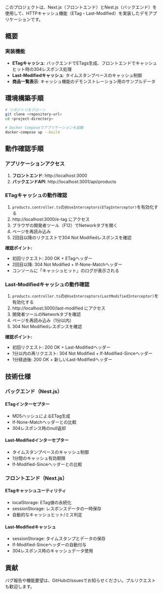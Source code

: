 このプロジェクトは、Next.js（フロントエンド）とNest.js（バックエンド）を使用して、HTTPキャッシュ機能（ETag・Last-Modified）を実装したデモアプリケーションです。

## 概要

### 実装機能

- **ETagキャッシュ**: バックエンドでETags生成、フロントエンドでキャッシュヒット時の304レスポンス処理
- **Last-Modifiedキャッシュ**: タイムスタンプベースのキャッシュ制御
- **商品一覧表示**: キャッシュ機能のデモンストレーション用のサンプルデータ

## 環境構築手順

```bash
# リポジトリをクローン
git clone <repository-url>
cd <project-directory>

# Docker Composeでアプリケーションを起動
docker-compose up --build
```

## 動作確認手順

### アプリケーションアクセス

1. **フロントエンド**: http://localhost:3000
2. **バックエンドAPI**: http://localhost:3001/api/products

### ETagキャッシュの動作確認

1. `products.controller.ts`の`@UseInterceptors(ETagInterceptor)`を有効化する
2. http://localhost:3000/e-tag にアクセス
3. ブラウザの開発者ツール（F12）でNetworkタブを開く
4. ページを再読み込み
5. 2回目以降のリクエストで304 Not Modifiedレスポンスを確認

**確認ポイント:**
- 初回リクエスト: 200 OK + ETagヘッダー
- 2回目以降: 304 Not Modified + If-None-Matchヘッダー
- コンソールに「キャッシュヒット」のログが表示される

### Last-Modifiedキャッシュの動作確認

1. `products.controller.ts`の`@UseInterceptors(LastModifiedInterceptor)`を有効化する
2. http://localhost:3000/last-modified にアクセス
3. 開発者ツールのNetworkタブを確認
4. ページを再読み込み（1分以内）
5. 304 Not Modifiedレスポンスを確認

**確認ポイント:**
- 初回リクエスト: 200 OK + Last-Modifiedヘッダー
- 1分以内の再リクエスト: 304 Not Modified + If-Modified-Sinceヘッダー
- 1分経過後: 200 OK + 新しいLast-Modifiedヘッダー

## 技術仕様

### バックエンド（Nest.js）

#### ETagインターセプター
- MD5ハッシュによるETag生成
- If-None-Matchヘッダーとの比較
- 304レスポンス時のnull返却

#### Last-Modifiedインターセプター
- タイムスタンプベースのキャッシュ制御
- 1分間のキャッシュ有効期限
- If-Modified-Sinceヘッダーとの比較

### フロントエンド（Next.js）

#### ETagキャッシュユーティリティ
- localStorage: ETag値の永続化
- sessionStorage: レスポンスデータの一時保存
- 自動的なキャッシュヒット/ミス判定

#### Last-Modifiedキャッシュ
- sessionStorage: タイムスタンプとデータの保存
- If-Modified-Sinceヘッダーの自動付与
- 304レスポンス時のキャッシュデータ使用
## 貢献

バグ報告や機能要望は、GitHubのIssuesでお知らせください。プルリクエストも歓迎します。
